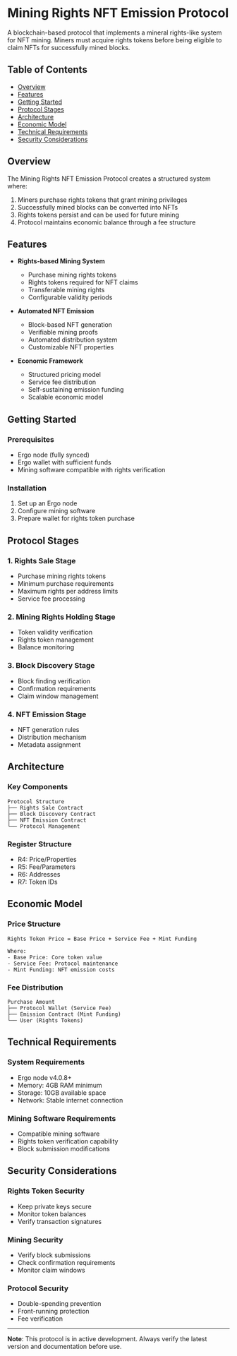 # Mining Rights NFT Emission Protocol

A blockchain-based protocol that implements a mineral rights-like system for NFT mining. Miners must acquire rights tokens before being eligible to claim NFTs for successfully mined blocks.

## Table of Contents
- [Overview](#overview)
- [Features](#features)
- [Getting Started](#getting-started)
- [Protocol Stages](#protocol-stages)
- [Architecture](#architecture)
- [Economic Model](#economic-model)
- [Technical Requirements](#technical-requirements)
- [Security Considerations](#security-considerations)

## Overview

The Mining Rights NFT Emission Protocol creates a structured system where:
1. Miners purchase rights tokens that grant mining privileges
2. Successfully mined blocks can be converted into NFTs
3. Rights tokens persist and can be used for future mining
4. Protocol maintains economic balance through a fee structure

## Features

- **Rights-based Mining System**
  - Purchase mining rights tokens
  - Rights tokens required for NFT claims
  - Transferable mining rights
  - Configurable validity periods

- **Automated NFT Emission**
  - Block-based NFT generation
  - Verifiable mining proofs
  - Automated distribution system
  - Customizable NFT properties

- **Economic Framework**
  - Structured pricing model
  - Service fee distribution
  - Self-sustaining emission funding
  - Scalable economic model

## Getting Started

### Prerequisites
- Ergo node (fully synced)
- Ergo wallet with sufficient funds
- Mining software compatible with rights verification

### Installation
1. Set up an Ergo node
2. Configure mining software
3. Prepare wallet for rights token purchase

## Protocol Stages

### 1. Rights Sale Stage
- Purchase mining rights tokens
- Minimum purchase requirements
- Maximum rights per address limits
- Service fee processing

### 2. Mining Rights Holding Stage
- Token validity verification
- Rights token management
- Balance monitoring

### 3. Block Discovery Stage
- Block finding verification
- Confirmation requirements
- Claim window management

### 4. NFT Emission Stage
- NFT generation rules
- Distribution mechanism
- Metadata assignment

## Architecture

### Key Components
```
Protocol Structure
├── Rights Sale Contract
├── Block Discovery Contract
├── NFT Emission Contract
└── Protocol Management
```

### Register Structure
- R4: Price/Properties
- R5: Fee/Parameters
- R6: Addresses
- R7: Token IDs

## Economic Model

### Price Structure
```
Rights Token Price = Base Price + Service Fee + Mint Funding

Where:
- Base Price: Core token value
- Service Fee: Protocol maintenance
- Mint Funding: NFT emission costs
```

### Fee Distribution
```
Purchase Amount
├── Protocol Wallet (Service Fee)
├── Emission Contract (Mint Funding)
└── User (Rights Tokens)
```

## Technical Requirements

### System Requirements
- Ergo node v4.0.8+
- Memory: 4GB RAM minimum
- Storage: 10GB available space
- Network: Stable internet connection

### Mining Software Requirements
- Compatible mining software
- Rights token verification capability
- Block submission modifications

## Security Considerations

### Rights Token Security
- Keep private keys secure
- Monitor token balances
- Verify transaction signatures

### Mining Security
- Verify block submissions
- Check confirmation requirements
- Monitor claim windows

### Protocol Security
- Double-spending prevention
- Front-running protection
- Fee verification

---

**Note**: This protocol is in active development. Always verify the latest version and documentation before use.
